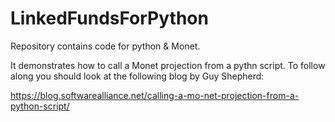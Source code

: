# LinkedFundsForPython
Repository contains code for python &amp; Monet.

It demonstrates how to call a Monet projection from a pythn script. To follow along you should look at the following blog by Guy Shepherd:

https://blog.softwarealliance.net/calling-a-mo-net-projection-from-a-python-script/
